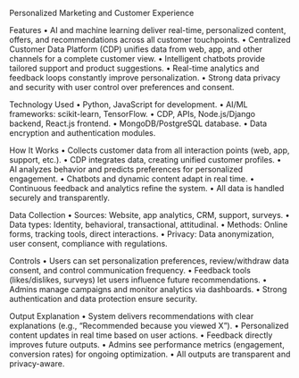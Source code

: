 Personalized Marketing and Customer Experience

Features
•	AI and machine learning deliver real-time, personalized content, offers, and recommendations across all customer touchpoints.
•	Centralized Customer Data Platform (CDP) unifies data from web, app, and other channels for a complete customer view.
•	Intelligent chatbots provide tailored support and product suggestions.
•	Real-time analytics and feedback loops constantly improve personalization.
•	Strong data privacy and security with user control over preferences and consent.

Technology Used
•	Python, JavaScript for development.
•	AI/ML frameworks: scikit-learn, TensorFlow.
•	CDP, APIs, Node.js/Django backend, React.js frontend.
•	MongoDB/PostgreSQL database.
•	Data encryption and authentication modules.

How It Works
•	Collects customer data from all interaction points (web, app, support, etc.).
•	CDP integrates data, creating unified customer profiles.
•	AI analyzes behavior and predicts preferences for personalized engagement.
•	Chatbots and dynamic content adapt in real time.
•	Continuous feedback and analytics refine the system.
•	All data is handled securely and transparently.

Data Collection
•	Sources: Website, app analytics, CRM, support, surveys.
•	Data types: Identity, behavioral, transactional, attitudinal.
•	Methods: Online forms, tracking tools, direct interactions.
•	Privacy: Data anonymization, user consent, compliance with regulations.

Controls
•	Users can set personalization preferences, review/withdraw data consent, and control communication frequency.
•	Feedback tools (likes/dislikes, surveys) let users influence future recommendations.
•	Admins manage campaigns and monitor analytics via dashboards.
•	Strong authentication and data protection ensure security.

Output Explanation
•	System delivers recommendations with clear explanations (e.g., “Recommended because you viewed X”).
•	Personalized content updates in real time based on user actions.
•	Feedback directly improves future outputs.
•	Admins see performance metrics (engagement, conversion rates) for ongoing optimization.
•	All outputs are transparent and privacy-aware.
